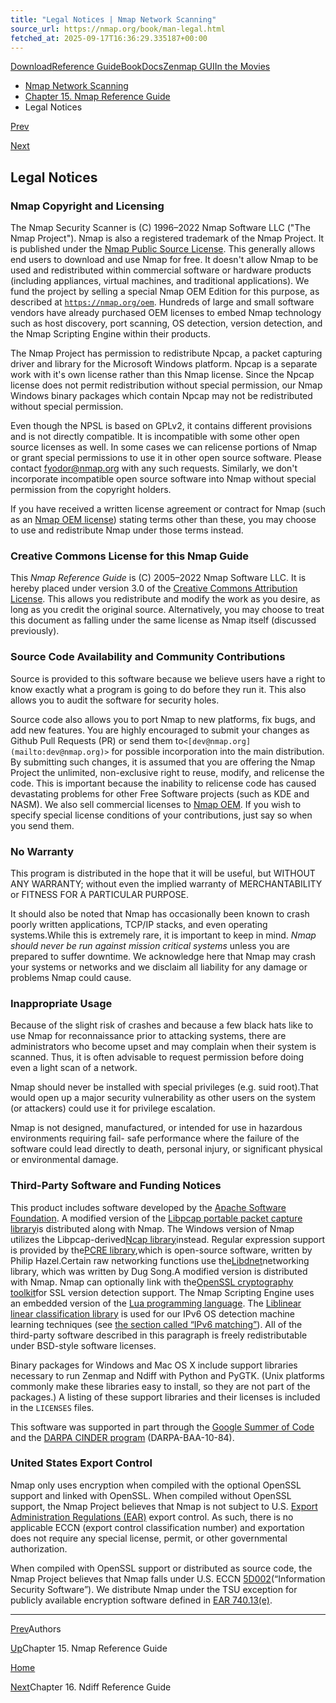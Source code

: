 ```yaml
---
title: "Legal Notices | Nmap Network Scanning"
source_url: https://nmap.org/book/man-legal.html
fetched_at: 2025-09-17T16:36:29.335187+00:00
---
```


[Download](https://nmap.org/download.html)[Reference Guide](https://nmap.org/book/man.html)[Book](https://nmap.org/book/)[Docs](https://nmap.org/docs.html)[Zenmap GUI](https://nmap.org/zenmap/)[In the Movies](https://nmap.org/movies/)

* [Nmap Network Scanning](https://nmap.org/book/toc.html)
* [Chapter 15. Nmap Reference Guide](https://nmap.org/book/man.html)
* Legal Notices

[Prev](https://nmap.org/book/man-author.html)

[Next](https://nmap.org/book/ndiff-man.html)

Legal Notices
----------

### Nmap Copyright and Licensing ###

[]()[]()

The Nmap Security Scanner is (C) 1996–2022 Nmap Software
LLC ("The Nmap Project"). Nmap is also a registered trademark of the
Nmap Project. It is published under the [Nmap Public Source License](https://nmap.org/npsl). This
generally allows end users to download and use Nmap for free. It
doesn't allow Nmap to be used and redistributed within commercial
software or hardware products (including appliances, virtual machines,
and traditional applications). We fund the project by selling a
special Nmap OEM Edition for this purpose, as described at [`https://nmap.org/oem`](https://nmap.org/oem). Hundreds of large and small software
vendors have already purchased OEM licenses to embed Nmap technology
such as host discovery, port scanning, OS detection, version
detection, and the Nmap Scripting Engine within their products.

The Nmap Project has permission to redistribute Npcap, a packet
capturing driver and library for the Microsoft Windows platform.
Npcap is a separate work with it's own license rather than this Nmap
license. Since the Npcap license does not permit redistribution
without special permission, our Nmap Windows binary packages which
contain Npcap may not be redistributed without special
permission.

 Even though the NPSL is based on GPLv2, it contains different
provisions and is not directly compatible. It is incompatible with
some other open source licenses as well. In some cases we can
relicense portions of Nmap or grant special permissions to use it in
other open source software. Please contact fyodor@nmap.org with any
such requests. Similarly, we don't incorporate incompatible open
source software into Nmap without special permission from the
copyright holders.

If you have received a written license agreement or contract for
Nmap (such as an [Nmap OEM
license](https://nmap.org/oem/)) stating terms other than these, you may choose to use
and redistribute Nmap under those terms instead.

### Creative Commons License for this Nmap Guide ###

This *Nmap Reference Guide* is (C) 2005–2022 Nmap Software LLC. It is hereby placed under version 3.0 of the [Creative Commons Attribution License](http://creativecommons.org/licenses/by/3.0/). This allows you redistribute and modify the work as you desire, as long as you credit the original source. Alternatively, you may choose to treat this document as falling under the same license as Nmap itself (discussed previously).

### Source Code Availability and Community Contributions ###

Source is provided to this software because we believe users
have a right to know exactly what a program is going to do before they
run it. This also allows you to audit the software for security holes.

Source code also allows you to port Nmap to new platforms, fix
bugs, and add new features. You are highly encouraged to submit your
changes as Github Pull Requests (PR) or send them to`<[dev@nmap.org](mailto:dev@nmap.org)>` for possible incorporation into the main
distribution. By submitting such changes, it is assumed that you are
offering the Nmap Project the unlimited, non-exclusive right to reuse,
modify, and relicense the code. This is important because the
inability to relicense code has caused devastating problems for other
Free Software projects (such as KDE and NASM). We also sell commercial
licenses to [Nmap OEM](https://nmap.org/oem). If you
wish to specify special license conditions of your contributions, just
say so when you send them.

### No Warranty[]() ###

This program is distributed in the hope that it will be useful,
but WITHOUT ANY WARRANTY; without even the implied warranty of
MERCHANTABILITY or FITNESS FOR A PARTICULAR PURPOSE.

It should also be noted that Nmap has occasionally been known to crash
poorly written applications, TCP/IP stacks, and even operating
systems.[]()While this is extremely rare, it is important to keep in
mind. *Nmap should never be run against mission
critical systems* unless you are prepared to suffer
downtime. We acknowledge here that Nmap may crash your systems or
networks and we disclaim all liability for any damage or problems Nmap
could cause.

### Inappropriate Usage ###

Because of the slight risk of crashes and because a few black
hats like to use Nmap for reconnaissance prior to attacking systems,
there are administrators who become upset and may complain when their
system is scanned. Thus, it is often advisable to request permission
before doing even a light scan of a network.

Nmap should never be installed with special privileges
(e.g. suid root).[]()[]()That would open up a major security vulnerability as other users on the
system (or attackers) could use it for privilege escalation.

Nmap is not designed, manufactured, or intended for use in
hazardous environments requiring fail- safe performance where the
failure of the software could lead directly to death, personal injury,
or significant physical or environmental damage.

### Third-Party Software and Funding Notices ###

This product includes software developed by
the [Apache Software
Foundation](https://www.apache.org/). A modified version of the [Libpcap portable packet capture
library](https://www.tcpdump.org/)[]()is distributed along with Nmap.
The Windows version of Nmap utilizes the Libpcap-derived[Ncap library](https://npcap.com/)[]()instead.
Regular expression support is provided by the[PCRE library](https://pcre.org/),[]()which is open-source software, written by Philip Hazel.[]()Certain raw networking functions use the[Libdnet](http://libdnet.sourceforge.net/)[]()networking library, which was written by Dug Song.[]()A modified version is distributed with Nmap.
Nmap can optionally link with the[OpenSSL
cryptography toolkit](https://openssl.org/)[]()for SSL version detection support.
The Nmap Scripting Engine uses an embedded version of
the [Lua programming
language](https://lua.org/).[]() The [Liblinear
linear classification library](https://www.csie.ntu.edu.tw/~cjlin/liblinear/) is used for our IPv6 OS detection machine
learning techniques (see [the section called “IPv6 matching”](https://nmap.org/book/osdetect-guess.html#osdetect-guess-ipv6)). All of the third-party software described in this paragraph is freely
redistributable under BSD-style software licenses.

Binary packages for Windows and Mac OS X include support libraries
necessary to run Zenmap and Ndiff with Python and PyGTK. (Unix platforms
commonly make these libraries easy to install, so they are not part of
the packages.) A listing of these support libraries and their licenses
is included in the `LICENSES` files.

This software was supported in part through the [Google Summer of Code](https://nmap.org/soc/) and the [DARPA CINDER program](https://www.fbo.gov/index?s=opportunity&mode=form&id=585e02a51f77af5cb3c9e06b9cc82c48&tab=core&_cview=1) (DARPA-BAA-10-84).

### United States Export Control[]() ###

Nmap only uses encryption when compiled with the optional
OpenSSL support and linked with OpenSSL. When compiled without
OpenSSL support, the Nmap Project believes that Nmap is not subject to
U.S. [Export
Administration Regulations (EAR)](https://www.bis.doc.gov/index.php/regulations/export-administration-regulations-ear) export control. As such,
there is no applicable ECCN (export control classification number) and
exportation does not require any special license, permit, or other
governmental authorization.

When compiled with OpenSSL support or distributed as source
code, the Nmap Project believes that Nmap falls under
U.S. ECCN [5D002](https://www.bis.doc.gov/index.php/documents/regulations-docs/federal-register-notices/federal-register-2014/951-ccl5-pt2/file)(“Information Security Software”). We distribute Nmap
under the TSU exception for publicly available encryption
software defined
in [EAR
740.13(e)](https://www.bis.doc.gov/index.php/documents/regulations-docs/2341-740-2/file).

---

[Prev](https://nmap.org/book/man-author.html)Authors

[Up](https://nmap.org/book/man.html)Chapter 15. Nmap Reference Guide

[Home](https://nmap.org/book/toc.html)

[Next](https://nmap.org/book/ndiff-man.html)Chapter 16. Ndiff Reference Guide